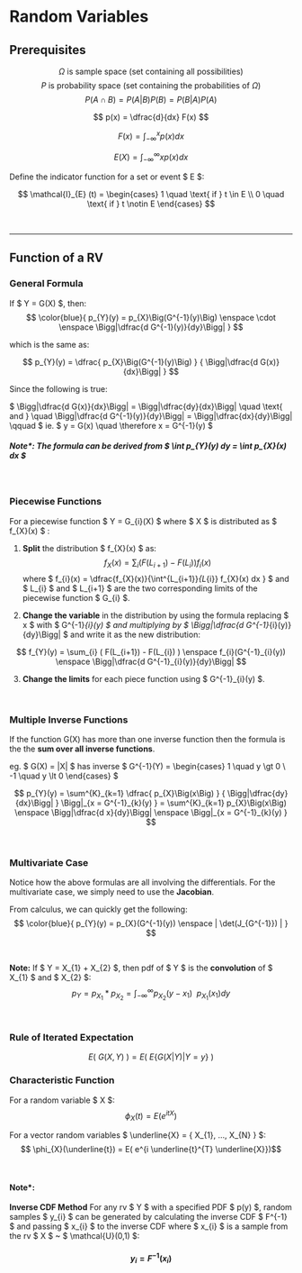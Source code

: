 # Random Variables

## Prerequisites

$$ \Omega \text{ is sample space (set containing all possibilities) } $$
$$ P \text{ is probability space (set containing the probabilities of  } \Omega \text{)} $$
$$ P(A \cap B) = P(A|B) P(B) = P(B|A) P(A) $$

$$ p(x) = \dfrac{d}{dx} F(x) $$

$$ F(x) = \int^{x}_{-\infty} p(x) dx $$

$$ E(X) = \int^{\infty}_{-\infty} x p(x) dx $$

Define the indicator function for a set or
event $ E $:

$$ \mathcal{I}_{E} (t) = \begin{cases}
1 \quad \text{ if } t \in E \\
0 \quad \text{ if } t \notin E
\end{cases}
$$


</br><hr>

## Function of a RV

### General Formula
If $ Y = G(X) $, then:
$$ \color{blue}{ p_{Y}(y) = p_{X}\Big(G^{-1}(y)\Big) \enspace \cdot \enspace \Bigg|\dfrac{d G^{-1}(y)}{dy}\Bigg| } $$

which is the same as: 

$$ p_{Y}(y) = \dfrac{ p_{X}\Big(G^{-1}(y)\Big) } { \Bigg|\dfrac{d G(x)}{dx}\Bigg| } $$

Since the following is true:

$ \Bigg|\dfrac{d G(x)}{dx}\Bigg| = \Bigg|\dfrac{dy}{dx}\Bigg| \quad \text{ and } \quad \Bigg|\dfrac{d G^{-1}(y)}{dy}\Bigg| = \Bigg|\dfrac{dx}{dy}\Bigg| \qquad $ ie. $ y = G(x) \quad \therefore x = G^{-1}(y) $

##### Note*: The formula can be derived from $ \int p_{Y}(y) dy = \int p_{X}(x) dx $

</br>

### Piecewise Functions

For a piecewise function $ Y = G_{i}(X) $ where $ X $ is distributed as $ f_{X}(x) $ :


1) **Split** the distribution $ f_{X}(x) $ as:
$$  f_{X}(x) = \sum_{i} ( F(L_{i+1}) - F(L_{i}) ) f_{i}(x) $$ 
where $ f_{i}(x) = \dfrac{f_{X}(x)}{\int^{L_{i+1}}_{L_{i}} f_{X}(x) dx } $ and $ L_{i} $ and $ L_{i+1} $ are the two corresponding limits of the piecewise function $ G_{i} $. 

2) **Change the variable** in the distribution by using the formula replacing $ x $ with $ G^{-1}_{i}(y) $ and multiplying by $ \Bigg|\dfrac{d G^{-1}_{i}(y)}{dy}\Bigg| $ and write it as the new distribution:

$$  f_{Y}(y) = \sum_{i} ( F(L_{i+1}) - F(L_{i}) ) \enspace f_{i}(G^{-1}_{i}(y)) \enspace \Bigg|\dfrac{d G^{-1}_{i}(y)}{dy}\Bigg| $$ 

3) **Change the limits** for each piece function using $ G^{-1}_{i}(y) $. 

</br>

### Multiple Inverse Functions
If the function G(X) has more than one inverse function then the formula is the the **sum over all inverse functions**.

eg. $ G(X) = |X| $ has inverse $ G^{-1}(Y) = \begin{cases}  1 \quad y \gt 0 \\ -1 \quad y \lt 0 \end{cases} $

$$ p_{Y}(y) = \sum^{K}_{k=1} \dfrac{ p_{X}\Big(x\Big) } { \Bigg|\dfrac{dy}{dx}\Bigg| } \Bigg|_{x = G^{-1}_{k}(y) } = \sum^{K}_{k=1} p_{X}\Big(x\Big) \enspace \Bigg|\dfrac{d x}{dy}\Bigg| \enspace \Bigg|_{x = G^{-1}_{k}(y) } $$


</br>


### Multivariate Case

Notice how the above formulas are all involving the differentials.
For the multivariate case, we simply need to use the **Jacobian**.

From calculus, we can quickly get the following:
$$ \color{blue}{ p_{Y}(y) = p_{X}(G^{-1}(y)) \enspace | \det(J_{G^{-1}}) | } $$


</br>

**Note:**
If $ Y = X_{1} + X_{2} $, then pdf of $ Y $ is the **convolution** of $ X_{1} $ and $ X_{2} $:
$$ p_{Y} = p_{X_{1}} * p_{X_{2}} = \int^{\infty}_{-\infty} p_{X_{2}}(y-x_{1}) \enspace p_{X_{1}}(x_{1}) dy $$
 


</br>

### Rule of Iterated Expectation

$$ E\Big( \ G(X, Y) \ \Big) = E \Big( \ E\{G(X|Y) \big| Y = y\} \ \Big) $$

### Characteristic Function
For a random variable $ X $: 
$$ \phi_{X}(t) = E( e^{i t X})$$

For a vector random variables $ \underline{X} = \{ X_{1}, ..., X_{N} \} $:
$$ \phi_{X}(\underline{t}) = E( e^{i \underline{t}^{T} \underline{X}})$$


</br>

#### Note*:
**Inverse CDF Method**
For any rv $ Y $ with a specified PDF $ p(y) $, random samples $ y_{i} $ can be generated by calculating the inverse CDF $ F^{-1} $ and passing $ x_{i} $ to the inverse CDF where $ x_{i} $ is a sample from the rv $ X $ ~ $ \mathcal{U}(0,1) $:

#### $$ y_{i} = F^{-1}(x_{i}) $$

